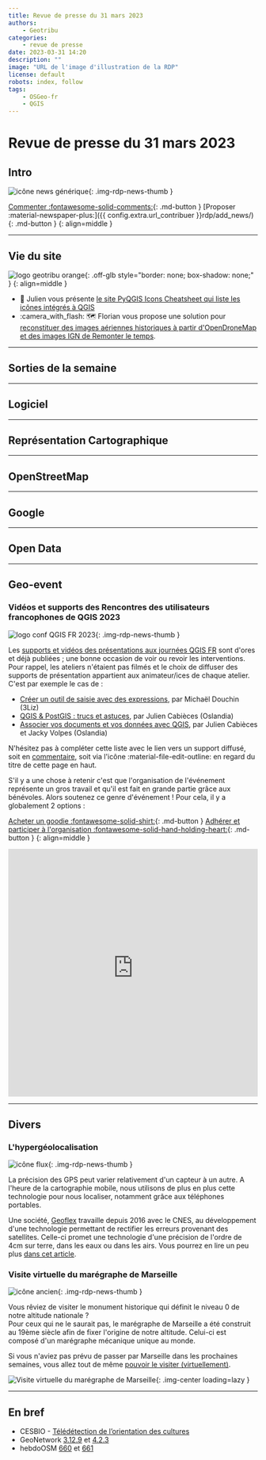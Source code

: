 ```yaml
---
title: Revue de presse du 31 mars 2023
authors:
    - Geotribu
categories:
    - revue de presse
date: 2023-03-31 14:20
description: ""
image: "URL de l'image d'illustration de la RDP"
license: default
robots: index, follow
tags:
    - OSGeo-fr
    - QGIS
---
```


# Revue de presse du 31 mars 2023

## Intro

![icône news générique](https://cdn.geotribu.fr/img/internal/icons-rdp-news/news.png "icône news générique"){: .img-rdp-news-thumb }

[Commenter :fontawesome-solid-comments:](#__comments){: .md-button }
[Proposer :material-newspaper-plus:]({{ config.extra.url_contribuer }}rdp/add_news/){: .md-button }
{: align=middle }

----

## Vie du site

![logo geotribu orange](https://cdn.geotribu.fr/img/internal/charte/geotribu_logo_rectangle_384x80.png "logo geotribu orange"){: .off-glb style="border: none; box-shadow: none;" }
{: align=middle }

- :book: Julien vous présente [le site PyQGIS Icons Cheatsheet qui liste les icônes intégrés à QGIS](/articles/2023/2023-03-24_pyqgis-icones-cheatsheet-automatisation/)
- :camera_with_flash: :world_map: Florian vous propose une solution pour [reconstituer des images aériennes historiques à partir d'OpenDroneMap et des images IGN de Remonter le temps](/articles/2023/2023-03-22_images_aeriennes_historiques/).

----

## Sorties de la semaine

----

## Logiciel

----

## Représentation Cartographique

----

## OpenStreetMap

----

## Google

----

## Open Data

----

## Geo-event

### Vidéos et supports des Rencontres des utilisateurs francophones de QGIS 2023

![logo conf QGIS FR 2023](https://cdn.geotribu.fr/img/external/salons_conferences/qgis_fr/qgis_journees_francophones_2023_logo.svg){: .img-rdp-news-thumb }

Les [supports et vidéos des présentations aux journées QGIS FR](https://conf.qgis.osgeo.fr/2023/03/24/retrouver_les_presentations_2023.html) sont d'ores et déjà publiées ; une bonne occasion de voir ou revoir les interventions. Pour rappel, les ateliers n'étaient pas filmés et le choix de diffuser des supports de présentation appartient aux animateur/ices de chaque atelier. C'est par exemple le cas de :

- [Créer un outil de saisie avec des expressions](https://docs.3liz.org/formation-qgis-expressions/tp_outil_saisie/), par Michaël Douchin (3Liz)
- [QGIS & PostGIS : trucs et astuces](https://troopa81.github.io/presentations/qgisuserfr_ws_postgis_qgis/ws_postgis_qgis.html), par Julien Cabièces (Oslandia)
- [Associer vos documents et vos données avec QGIS](https://troopa81.github.io/presentations/qgisuserfr_ws_qgisdocs/ws_qgisdocs.html#/), par Julien Cabièces et Jacky Volpes (Oslandia)

N'hésitez pas à compléter cette liste avec le lien vers un support diffusé, soit en [commentaire](#__comments), soit via l'icône :material-file-edit-outline: en regard du titre de cette page en haut.

S'il y a une chose à retenir c'est que l'organisation de l'événement représente un gros travail et qu'il est fait en grande partie grâce aux bénévoles. Alors soutenez ce genre d'événement ! Pour cela, il y a globalement 2 options :

[Acheter un goodie :fontawesome-solid-shirt:](https://conf.qgis.osgeo.fr/z55_qgis_shop.html#!/all){: .md-button }
[Adhérer et participer à l'organisation :fontawesome-solid-hand-holding-heart:](https://www.osgeo.fr/comment/adherer/){: .md-button }
{: align=middle }

<iframe width="100%" height="500" src="https://www.youtube-nocookie.com/embed/videoseries?list=PLAl6XWer3JnMVkGTqU2zRp_n3xIeaQt-1" title="YouTube video player" frameborder="0" allow="accelerometer; autoplay; clipboard-write; encrypted-media; gyroscope; picture-in-picture; web-share" allowfullscreen></iframe>

----

## Divers

### L'hypergéolocalisation

![icône flux](https://cdn.geotribu.fr/img/internal/icons-rdp-news/flux.png){: .img-rdp-news-thumb }

La précision des GPS peut varier relativement d'un capteur à un autre. A l'heure de la cartographie mobile, nous utilisons de plus en plus cette technologie pour nous localiser, notamment grâce aux téléphones portables.

Une société, [Geoflex](https://www.geoflex.xyz/) travaille depuis 2016 avec le CNES, au développement d'une technologie permettant de rectifier les erreurs provenant des satellites. Celle-ci promet une technologie d'une précision de l'ordre de 4cm sur terre, dans les eaux ou dans les airs. Vous pourrez en lire un peu plus [dans cet article](https://siecledigital.fr/2023/03/21/geoflex-hypergeolocalisation-levee/).

### Visite virtuelle du marégraphe de Marseille

![icône ancien](https://cdn.geotribu.fr/img/internal/icons-rdp-news/ancien.png){: .img-rdp-news-thumb }

Vous rêviez de visiter le monument historique qui définit le niveau 0 de notre altitude nationale ?  
Pour ceux qui ne le saurait pas, le marégraphe de Marseille a été construit au 19ème siècle afin de fixer l'origine de notre altitude. Celui-ci est composé d'un marégraphe mécanique unique au monde.

Si vous n'aviez pas prévu de passer par Marseille dans les prochaines semaines, vous allez tout de même [pouvoir le visiter (virtuellement)](https://amis-maregraphe-marseille.fr/wp-content/plugins/visite-virtuelle/maregraphe/maregraphe.html).

![Visite virtuelle du marégraphe de Marseille](https://cdn.geotribu.fr/img/articles-blog-rdp/maregraphe_marseille.png){: .img-center loading=lazy }

----

## En bref

- CESBIO - [Télédétection de l’orientation des cultures](https://labo.obs-mip.fr/multitemp/teledetection-de-lorientation-des-cultures/)
- GeoNetwork [3.12.9](https://geonetwork-opensource.org/manuals/trunk/en/overview/change-log/version-3.12.9.html) et [4.2.3](https://geonetwork-opensource.org/manuals/4.0.x/en/overview/change-log/version-4.2.3.html)
- hebdoOSM [660](https://weeklyosm.eu/fr/archives/16378) et [661](https://weeklyosm.eu/fr/archives/16390)
